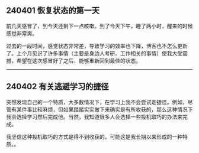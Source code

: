## 240401 恢复状态的第一天

前几天感冒了，到今天还剩下一点咳嗽。到了今天下午，睡了两小时，醒来的时候感觉非常爽。

过去的一段时间，感觉状态非常差，导致学习的效率也下降，博客也不怎么更新了。上个月见识了许多事情（主要是身边人考研、工作相关的事情）使我大受震撼，希望在这次感冒好了之后，能够重新回到最佳的状态。

---

## 240402 有关逃避学习的捷径

突然发现自己的一个特质，大多数情况下，在学习上我不会尝试走捷径。例如，尽管有某件事比较麻烦，但如果踏踏实实做下来确实是有所收获的，那么这种情况下我会选择学习然后完成他。当然，我知道很多人会选择一些投机取巧的办法来完成。

我坚信这种投机取巧的方式是得不到收获的。可能这是我长期以来形成的一种特质。。